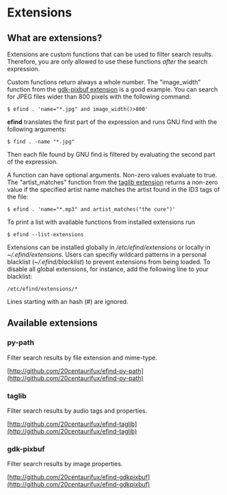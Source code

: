 # Extensions

## What are extensions?

Extensions are custom functions that can be used to filter search results. Therefore, you are only allowed to use these functions *after* the search expression.

Custom functions return always a whole number. The "image_width" function from the [gdk-pixbuf extension]((http://github.com/20centaurifux/efind-gdkpixbuf)) is a good example. You can search for JPEG files wider than 800 pixels with the following command:

	$ efind . 'name="*.jpg" and image_width()>800'

**efind** translates the first part of the expression and runs GNU find with the following arguments:

	$ find . -name "*.jpg"

Then each file found by GNU find is filtered by evaluating the second part of the expression.

A function can have optional arguments. Non-zero values evaluate to true. The "artist_matches" function from the [taglib extension](http://github.com/20centaurifux/efind-taglib) returns a non-zero value if the specified artist name matches the artist found in the ID3 tags of the file:

	$ efind . 'name="*.mp3" and artist_matches("the cure")'

To print a list with available functions from installed extensions run

	$ efind --list-extensions

Extensions can be installed globally in */etc/efind/extensions* or locally in *~/.efind/extensions*. Users can specifiy wildcard patterns in a personal blacklist (*~/.efind/blacklist*) to  prevent  extensions from being loaded. To disable all global extensions, for instance, add the following line to your blacklist:  

	/etc/efind/extensions/*

Lines starting with an hash (#) are ignored.

## Available extensions

### py-path

Filter search results by file extension and mime-type.

[http://github.com/20centaurifux/efind-py-path](http://github.com/20centaurifux/efind-py-path)

### taglib

Filter search results by audio tags and properties.

[http://github.com/20centaurifux/efind-taglib](http://github.com/20centaurifux/efind-taglib)

### gdk-pixbuf

Filter search results by image properties.

[http://github.com/20centaurifux/efind-gdkpixbuf](http://github.com/20centaurifux/efind-gdkpixbuf)
